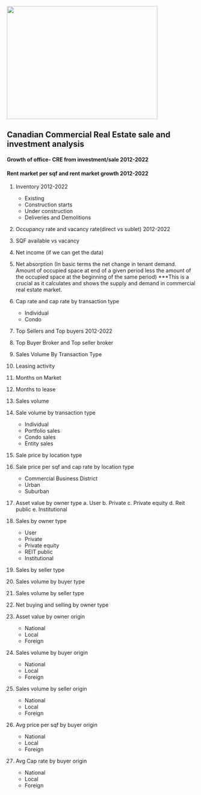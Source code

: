 
<img src="https://images.unsplash.com/photo-1565347878137-a5d5613ee61a?ixlib=rb-1.2.1&ixid=MnwxMjA3fDB8MHxzZWFyY2h8NXx8Y29tbWVyY2lhbCUyMGJ1aWxkaW5nfGVufDB8fDB8fA%3D%3D&w=1000&q=80" width="400" height="300">

## Canadian Commercial Real Estate sale and investment analysis 
#### Growth of office- CRE from investment/sale 2012-2022
#### Rent market per sqf and rent market growth 2012-2022

1. Inventory 2012-2022 
    - Existing
    - Construction starts 
    - Under construction 
    - Deliveries and Demolitions

2. Occupancy rate and vacancy rate(direct vs sublet) 2012-2022

3. SQF available vs vacancy 

4. Net income (if we can get the data)

5. Net absorption (In basic terms the net change in tenant demand. 
Amount of occupied space at end of a given period less the amount of 
the occupied space at the beginning of the same period) ***This is a 
crucial as it calculates and shows the supply and demand in 
commercial real estate market.

6. Cap rate and cap rate by transaction type
    - Individual  
    - Condo 

7. Top Sellers and Top buyers 2012-2022

8. Top Buyer Broker and Top seller broker 

9. Sales Volume By Transaction Type

10. Leasing activity 

11. Months on Market 

12. Months to lease 

13. Sales volume

14. Sale volume by transaction type
    - Individual 
    - Portfolio sales 
    - Condo sales 
    - Entity sales 

15. Sale price by location type 

16. Sale price per sqf and cap rate by location type
    - Commercial Business District
    - Urban 
    - Suburban 

17. Asset value by owner type
a. User 
b. Private 
c. Private equity 
d. Reit public 
e. Institutional 
 
18. Sales by owner type 
    - User 
    - Private 
    - Private equity 
    - REIT public 
    - Institutional 

19. Sales by seller type 

20. Sales volume by buyer type 

21. Sales volume by seller type 

22. Net buying and selling by owner type 

23. Asset value by owner origin
    - National 
    - Local 
    - Foreign

24. Sales volume by buyer origin 
    - National 
    - Local 
    - Foreign

25. Sales volume by seller origin 
    - National 
    - Local 
    - Foreign

26. Avg price per sqf by buyer origin 
    - National 
    - Local 
    - Foreign

27. Avg Cap rate by buyer origin 
    - National 
    - Local 
    - Foreign

